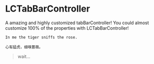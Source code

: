 # LCTabBarController
A amazing and highly customized tabBarController! You could almost customize 100% of the properties with LCTabBarController!

````
In me the tiger sniffs the rose.

心有猛虎，细嗅蔷薇。
````

> wait...
